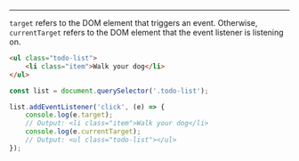

---

`target` refers to the DOM element that triggers an event. Otherwise, `currentTarget` refers to the DOM element that the event listener is listening on.

```html
<ul class="todo-list">
    <li class="item">Walk your dog</li>
</ul>
```

```js
const list = document.querySelector('.todo-list');

list.addEventListener('click', (e) => {
    console.log(e.target);
    // Output: <li class="item">Walk your dog</li>
    console.log(e.currentTarget);
    // Output: <ul class="todo-list"></ul>
});
```
